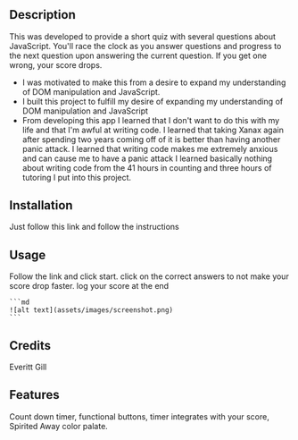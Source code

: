 # <JS-Quiz-App>

## Description

This was developed to provide a short quiz with several questions about JavaScript. You'll race the clock as you answer questions and progress to the next question upon answering the current question. If you get one wrong, your score drops. 

- I was motivated to make this from a desire to expand my understanding of DOM manipulation and JavaScript.
- I built this project to fulfill my desire of expanding my understanding of DOM manipulation and JavaScript
- From developing this app I learned that I don't want to do this with my life and that I'm awful at writing code. I learned that taking Xanax again after spending two years coming off of it is better than having another panic attack. I learned that writing code makes me extremely anxious and can cause me to have a panic attack I learned basically nothing about writing code from the 41 hours in counting and three hours of tutoring I put into this project.


## Installation

Just follow this link and follow the instructions



## Usage

Follow the link and click start. click on the correct answers to not make your score drop faster. log your score at the end

    ```md
    ![alt text](assets/images/screenshot.png)
    ```

## Credits

Everitt Gill



## Features

Count down timer, functional buttons, timer integrates with your score, Spirited Away color palate.

